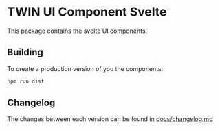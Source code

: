 # TWIN UI Component Svelte

This package contains the svelte UI components.

## Building

To create a production version of you the components:

```bash
npm run dist
```

## Changelog

The changes between each version can be found in [docs/changelog.md](docs/changelog.md)
